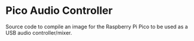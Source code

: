 # Pico Audio Controller

Source code to compile an image for the Raspberry Pi Pico to be used as a USB audio controller/mixer.

